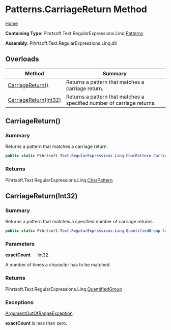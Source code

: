 # Patterns\.CarriageReturn Method

[Home](../../../../../../README.md)

**Containing Type**: Pihrtsoft\.Text\.RegularExpressions\.Linq\.[Patterns](../README.md)

**Assembly**: Pihrtsoft\.Text\.RegularExpressions\.Linq\.dll

## Overloads

| Method | Summary |
| ------ | ------- |
| [CarriageReturn()](#Pihrtsoft_Text_RegularExpressions_Linq_Patterns_CarriageReturn) | Returns a pattern that matches a carriage return\. |
| [CarriageReturn(Int32)](#Pihrtsoft_Text_RegularExpressions_Linq_Patterns_CarriageReturn_System_Int32_) | Returns a pattern that matches a specified number of carriage returns\. |

## CarriageReturn\(\) <a name="Pihrtsoft_Text_RegularExpressions_Linq_Patterns_CarriageReturn"></a>

### Summary

Returns a pattern that matches a carriage return\.

```csharp
public static Pihrtsoft.Text.RegularExpressions.Linq.CharPattern CarriageReturn()
```

### Returns

Pihrtsoft\.Text\.RegularExpressions\.Linq\.[CharPattern](../../CharPattern/README.md)

## CarriageReturn\(Int32\) <a name="Pihrtsoft_Text_RegularExpressions_Linq_Patterns_CarriageReturn_System_Int32_"></a>

### Summary

Returns a pattern that matches a specified number of carriage returns\.

```csharp
public static Pihrtsoft.Text.RegularExpressions.Linq.QuantifiedGroup CarriageReturn(int exactCount)
```

### Parameters

**exactCount** &emsp; [Int32](https://docs.microsoft.com/en-us/dotnet/api/system.int32)

A number of times a character has to be matched\.

### Returns

Pihrtsoft\.Text\.RegularExpressions\.Linq\.[QuantifiedGroup](../../QuantifiedGroup/README.md)

### Exceptions

[ArgumentOutOfRangeException](https://docs.microsoft.com/en-us/dotnet/api/system.argumentoutofrangeexception)

**exactCount** is less than zero\.

